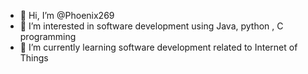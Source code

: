 - 👋 Hi, I’m @Phoenix269
- 👀 I’m interested in software development using Java, python , C programming
- 🌱 I’m currently learning software development related to Internet of Things

<!---
Phoenix269/Phoenix269 is a ✨ special ✨ repository because its `README.md` (this file) appears on your GitHub profile.
You can click the Preview link to take a look at your changes.
--->
